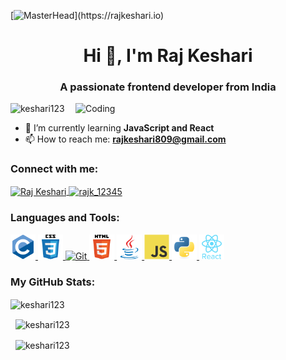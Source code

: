 [![MasterHead](https://1.bp.blogspot.com/-7A4WynwLsM...)](https://rajkeshari.io)

<h1 align="center">Hi 👋, I'm Raj Keshari</h1>
<h3 align="center">A passionate frontend developer from India</h3>

<img align="right" alt="Coding" width="400" src="https://cdn.dribbble.com/users/1162077/screenshots/3848914/programmer.gif">

<p align="left"> 
  <img src="https://komarev.com/ghpvc/?username=keshari123&label=Profile%20views&color=0e75b6&style=flat" alt="keshari123" /> 
</p>

- 🌱 I’m currently learning **JavaScript and React**
- 📫 How to reach me: **rajkeshari809@gmail.com**

### Connect with me:
<p align="left">
  <a href="https://www.linkedin.com/in/raj-keshari-73360a241/" target="_blank">
    <img align="center" src="https://raw.githubusercontent.com/rahuldkjain/github-profile-readme-generator/master/src/images/icons/Social/linked-in-alt.svg" alt="Raj Keshari" height="30" width="40" />
  </a>
  <a href="https://www.leetcode.com/rajk_12345" target="_blank">
    <img align="center" src="https://raw.githubusercontent.com/rahuldkjain/github-profile-readme-generator/master/src/images/icons/Social/leet-code.svg" alt="rajk_12345" height="30" width="40" />
  </a>
</p>

### Languages and Tools:
<p align="left">
  <a href="https://www.cprogramming.com/" target="_blank" rel="noreferrer">
    <img src="https://raw.githubusercontent.com/devicons/devicon/master/icons/c/c-original.svg" alt="C" width="40" height="40"/> 
  </a> 
  <a href="https://www.w3schools.com/css/" target="_blank" rel="noreferrer">
    <img src="https://raw.githubusercontent.com/devicons/devicon/master/icons/css3/css3-original-wordmark.svg" alt="CSS3" width="40" height="40"/> 
  </a>
  <a href="https://git-scm.com/" target="_blank" rel="noreferrer">
    <img src="https://www.vectorlogo.zone/logos/git-scm/git-scm-icon.svg" alt="Git" width="40" height="40"/> 
  </a>
  <a href="https://www.w3.org/html/" target="_blank" rel="noreferrer">
    <img src="https://raw.githubusercontent.com/devicons/devicon/master/icons/html5/html5-original-wordmark.svg" alt="HTML5" width="40" height="40"/> 
  </a> 
  <a href="https://www.java.com" target="_blank" rel="noreferrer">
    <img src="https://raw.githubusercontent.com/devicons/devicon/master/icons/java/java-original.svg" alt="Java" width="40" height="40"/> 
  </a> 
  <a href="https://developer.mozilla.org/en-US/docs/Web/JavaScript" target="_blank" rel="noreferrer">
    <img src="https://raw.githubusercontent.com/devicons/devicon/master/icons/javascript/javascript-original.svg" alt="JavaScript" width="40" height="40"/> 
  </a> 
  <a href="https://www.python.org" target="_blank" rel="noreferrer">
    <img src="https://raw.githubusercontent.com/devicons/devicon/master/icons/python/python-original.svg" alt="Python" width="40" height="40"/> 
  </a> 
  <a href="https://reactjs.org/" target="_blank" rel="noreferrer">
    <img src="https://raw.githubusercontent.com/devicons/devicon/master/icons/react/react-original-wordmark.svg" alt="React" width="40" height="40"/> 
  </a> 
</p>

### My GitHub Stats:
<p>
  <img align="center" src="https://github-readme-streak-stats.herokuapp.com/?user=keshari123&" alt="keshari123" />
</p>

<p>&nbsp;
  <img align="center" src="https://github-readme-stats.vercel.app/api/top-langs?username=keshari123&show_icons=true&locale=en&layout=compact" alt="keshari123" />
</p>

<p>&nbsp;
  <img align="center" src="https://github-readme-stats.vercel.app/api?username=keshari123&show_icons=true&locale=en" alt="keshari123" />
</p>

